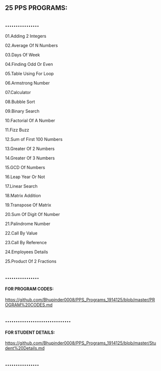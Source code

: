 ## 25 PPS PROGRAMS:

## ................



01.Adding 2 Integers 

02.Average Of N Numbers

03.Days Of Week

04.Finding Odd Or Even

05.Table Using For Loop

06.Armstrong Number

07.Calculator

08.Bubble Sort

09.Binary Search

10.Factorial Of A Number

11.Fizz Buzz

12.Sum of First 100 Numbers

13.Greater Of 2 Numbers

14.Greater Of 3 Numbers

15.GCD Of Numbers 

16.Leap Year Or Not 

17.Linear Search

18.Matrix Addition

19.Transpose Of Matrix

20.Sum Of Digit Of Number

21.Palindrome Number

22.Call By Value 

23.Call By Reference 

24.Employees Details

25.Product Of 2 Fractions


## ................


 #### FOR PROGRAM CODES:

  https://github.com/Bhupinder0008/PPS_Programs_1914125/blob/master/PROGRAM%20CODES.md  

## ...............................

 ####  FOR STUDENT DETAILS:
  
  https://github.com/Bhupinder0008/PPS_Programs_1914125/blob/master/Student%20Details.md


## ................
